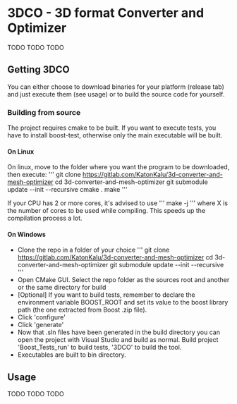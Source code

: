 # 3DCO - 3D format Converter and Optimizer
TODO TODO TODO

## Getting 3DCO

You can either choose to download binaries for your platform (release tab) and just execute them (see usage) or to build the source code for yourself.

### Building from source
The project requires cmake to be built. 
If you want to execute tests, you have to install boost-test, otherwise only the main executable will be built.

#### On Linux

On linux, move to the folder where you want the program to be downloaded, then execute:
''' 
git clone https://gitlab.com/KatonKalu/3d-converter-and-mesh-optimizer
cd 3d-converter-and-mesh-optimizer
git submodule update --init --recursive
cmake .
make
'''

If your CPU has 2 or more cores, it's advised to use 
'''
make -j <X>
''' 
where X is the number of cores to be used while compiling. This speeds up the compilation process a lot.

#### On Windows
* Clone the repo in a folder of your choice
'''
git clone https://gitlab.com/KatonKalu/3d-converter-and-mesh-optimizer
cd 3d-converter-and-mesh-optimizer
git submodule update --init --recursive
'''
* Open CMake GUI. Select the repo folder as the sources root and another or the same directory for build
* [Optional] If you want to build tests, remember to declare the environment variable BOOST_ROOT and set its value to the boost library path (the one extracted from Boost .zip file).
* Click 'configure'
* Click 'generate'
* Now that .sln files have been generated in the build directory you can open the project with Visual Studio and build as normal. 
Build project 'Boost_Tests_run' to build tests, '3DCO' to build the tool.
* Executables are built to bin directory.

## Usage
TODO TODO TODO
